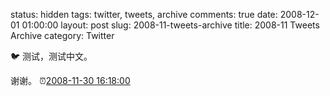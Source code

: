 status: hidden
tags: twitter, tweets, archive
comments: true
date: 2008-12-01 01:00:00
layout: post
slug: 2008-11-tweets-archive
title: 2008-11 Tweets Archive
category: Twitter

🐦 测试，测试中文。

谢谢。 ⏰[2008-11-30 16:18:00](https://twitter.com/gfrog/status/1030484660)
